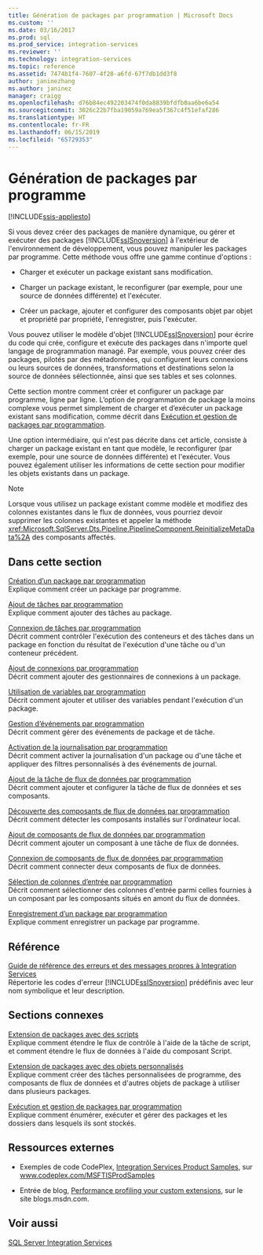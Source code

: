 ```yaml
---
title: Génération de packages par programmation | Microsoft Docs
ms.custom: ''
ms.date: 03/16/2017
ms.prod: sql
ms.prod_service: integration-services
ms.reviewer: ''
ms.technology: integration-services
ms.topic: reference
ms.assetid: 7474b1f4-7607-4f28-a6fd-67f7db1dd3f8
author: janinezhang
ms.author: janinez
manager: craigg
ms.openlocfilehash: d76b84ec492203474f0da8839bfdfb0aa6be6a54
ms.sourcegitcommit: 3026c22b7fba19059a769ea5f367c4f51efaf286
ms.translationtype: HT
ms.contentlocale: fr-FR
ms.lasthandoff: 06/15/2019
ms.locfileid: "65729353"
---
```

# <a name="building-packages-programmatically"></a>Génération de packages par programme

[!INCLUDE[ssis-appliesto](../../includes/ssis-appliesto-ssvrpluslinux-asdb-asdw-xxx.md)]


  Si vous devez créer des packages de manière dynamique, ou gérer et exécuter des packages [!INCLUDE[ssISnoversion](../../includes/ssisnoversion-md.md)] à l'extérieur de l'environnement de développement, vous pouvez manipuler les packages par programme. Cette méthode vous offre une gamme continue d'options :  
  
-   Charger et exécuter un package existant sans modification.  
  
-   Charger un package existant, le reconfigurer (par exemple, pour une source de données différente) et l'exécuter.  
  
-   Créer un package, ajouter et configurer des composants objet par objet et propriété par propriété, l'enregistrer, puis l'exécuter.  
  
 Vous pouvez utiliser le modèle d'objet [!INCLUDE[ssISnoversion](../../includes/ssisnoversion-md.md)] pour écrire du code qui crée, configure et exécute des packages dans n'importe quel langage de programmation managé. Par exemple, vous pouvez créer des packages, pilotés par des métadonnées, qui configurent leurs connexions ou leurs sources de données, transformations et destinations selon la source de données sélectionnée, ainsi que ses tables et ses colonnes.  
  
 Cette section montre comment créer et configurer un package par programme, ligne par ligne. L’option de programmation de package la moins complexe vous permet simplement de charger et d’exécuter un package existant sans modification, comme décrit dans [Exécution et gestion de packages par programmation](../../integration-services/run-manage-packages-programmatically/running-and-managing-packages-programmatically.md).  
  
 Une option intermédiaire, qui n'est pas décrite dans cet article, consiste à charger un package existant en tant que modèle, le reconfigurer (par exemple, pour une source de données différente) et l'exécuter. Vous pouvez également utiliser les informations de cette section pour modifier les objets existants dans un package.  
  
> [!NOTE]  
>  Lorsque vous utilisez un package existant comme modèle et modifiez des colonnes existantes dans le flux de données, vous pourriez devoir supprimer les colonnes existantes et appeler la méthode <xref:Microsoft.SqlServer.Dts.Pipeline.PipelineComponent.ReinitializeMetaData%2A> des composants affectés.  
  
## <a name="in-this-section"></a>Dans cette section  
 [Création d’un package par programmation](../../integration-services/building-packages-programmatically/creating-a-package-programmatically.md)  
 Explique comment créer un package par programme.  
  
 [Ajout de tâches par programmation](../../integration-services/building-packages-programmatically/adding-tasks-programmatically.md)  
 Explique comment ajouter des tâches au package.  
  
 [Connexion de tâches par programmation](../../integration-services/building-packages-programmatically/connecting-tasks-programmatically.md)  
 Décrit comment contrôler l'exécution des conteneurs et des tâches dans un package en fonction du résultat de l'exécution d'une tâche ou d'un conteneur précédent.  
  
 [Ajout de connexions par programmation](../../integration-services/building-packages-programmatically/adding-connections-programmatically.md)  
 Décrit comment ajouter des gestionnaires de connexions à un package.  
  
 [Utilisation de variables par programmation](../../integration-services/building-packages-programmatically/working-with-variables-programmatically.md)  
 Décrit comment ajouter et utiliser des variables pendant l'exécution d'un package.  
  
 [Gestion d’événements par programmation](../../integration-services/building-packages-programmatically/handling-events-programmatically.md)  
 Décrit comment gérer des événements de package et de tâche.  
  
 [Activation de la journalisation par programmation](../../integration-services/building-packages-programmatically/enabling-logging-programmatically.md)  
 Décrit comment activer la journalisation d'un package ou d'une tâche et appliquer des filtres personnalisés à des événements de journal.  
  
 [Ajout de la tâche de flux de données par programmation](../../integration-services/building-packages-programmatically/adding-the-data-flow-task-programmatically.md)  
 Décrit comment ajouter et configurer la tâche de flux de données et ses composants.  
  
 [Découverte des composants de flux de données par programmation](../../integration-services/building-packages-programmatically/discovering-data-flow-components-programmatically.md)  
 Décrit comment détecter les composants installés sur l'ordinateur local.  
  
 [Ajout de composants de flux de données par programmation](../../integration-services/building-packages-programmatically/adding-data-flow-components-programmatically.md)  
 Décrit comment ajouter un composant à une tâche de flux de données.  
  
 [Connexion de composants de flux de données par programmation](../../integration-services/building-packages-programmatically/connecting-data-flow-components-programmatically.md)  
 Décrit comment connecter deux composants de flux de données.  
  
 [Sélection de colonnes d’entrée par programmation](../../integration-services/building-packages-programmatically/selecting-input-columns-programmatically.md)  
 Décrit comment sélectionner des colonnes d'entrée parmi celles fournies à un composant par les composants situés en amont du flux de données.  
  
 [Enregistrement d’un package par programmation](../../integration-services/building-packages-programmatically/saving-a-package-programmatically.md)  
 Explique comment enregistrer un package par programme.  
  
## <a name="reference"></a>Référence  
 [Guide de référence des erreurs et des messages propres à Integration Services](../../integration-services/integration-services-error-and-message-reference.md)  
 Répertorie les codes d'erreur [!INCLUDE[ssISnoversion](../../includes/ssisnoversion-md.md)] prédéfinis avec leur nom symbolique et leur description.  
  
## <a name="related-sections"></a>Sections connexes  
 [Extension de packages avec des scripts](../../integration-services/extending-packages-scripting/extending-packages-with-scripting.md)  
 Explique comment étendre le flux de contrôle à l'aide de la tâche de script, et comment étendre le flux de données à l'aide du composant Script.  
  
 [Extension de packages avec des objets personnalisés](../../integration-services/extending-packages-custom-objects/extending-packages-with-custom-objects.md)  
 Explique comment créer des tâches personnalisées de programme, des composants de flux de données et d'autres objets de package à utiliser dans plusieurs packages.  
  
 [Exécution et gestion de packages par programmation](../../integration-services/run-manage-packages-programmatically/running-and-managing-packages-programmatically.md)  
 Explique comment énumérer, exécuter et gérer des packages et les dossiers dans lesquels ils sont stockés.  
  
## <a name="external-resources"></a>Ressources externes  
  
-   Exemples de code CodePlex, [Integration Services Product Samples](https://go.microsoft.com/fwlink/?LinkID=131204), sur www.codeplex.com/MSFTISProdSamples  
  
-   Entrée de blog, [Performance profiling your custom extensions](https://go.microsoft.com/fwlink/?LinkId=238831), sur le site blogs.msdn.com.  

## <a name="see-also"></a>Voir aussi  
 [SQL Server Integration Services](../../integration-services/sql-server-integration-services.md)  
  
  
